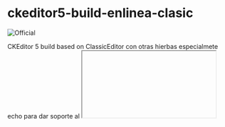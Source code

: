 # ckeditor5-build-enlinea-clasic

![Official](https://badge.fury.io/js/ckeditor5.svg)

CKEditor 5 build based on ClassicEditor con otras hierbas
  especialmete echo para dar soporte al <iframe> que es precisamente lo que buscaba.


## OJO
Este es el fuente para poder compilarlo a medida
si quieres usar solo la libreria ckeditor.js
solo debes descargar la carpeta build alli esta lo necesario.

para ver el demo ejecuta run the index.html

## Instruciones

se clona
asegurarse de tener nodejs v18 o mayor

entrar a la carpeta clonada

en la consola instalas npm

```
npm install
```
luego:
```
npm update
```
despues:
```
npm run build
```

## Features

- Nearly very full plugins

## Packages

### Core libraries

- `@ckeditor/ckeditor5-engine`
- `@ckeditor/ckeditor5-core`
- `@ckeditor/ckeditor5-ui`
- `@ckeditor/ckeditor5-utils`
- `@ckeditor/ckeditor5-upload`
- `@ckeditor/ckeditor5-widget`
- `@ckeditor/ckeditor5-watchdog`
- `@ckeditor/ckeditor5-cloud-services`

### Basic plugins

- `@ckeditor/ckeditor5-editor-classic`
- `@ckeditor/ckeditor5-essentials`
- `@ckeditor/ckeditor5-theme-lark`

### Included feature plugins

<!-- Official CHANGELOG https://github.com/ckeditor/ckeditor5/blob/master/CHANGELOG.md -->
Official list: [https://github.com/ckeditor/ckeditor5#features](https://github.com/ckeditor/ckeditor5#features)

- `@ckeditor/ckeditor5-adapter-ckfinder`
- `@ckeditor/ckeditor5-alignment`
- `@ckeditor/ckeditor5-autoformat`
- `@ckeditor/ckeditor5-autosave`
- `@ckeditor/ckeditor5-basic-styles`
- `@ckeditor/ckeditor5-block-quote`
- `@ckeditor/ckeditor5-clipboard`
- `@ckeditor/ckeditor5-cloud-services`
- `@ckeditor/ckeditor5-code-block`
- `@ckeditor/ckeditor5-easy-image`
- `@ckeditor/ckeditor5-enter`
- `@ckeditor/ckeditor5-font`
- `@ckeditor/ckeditor5-heading`
- `@ckeditor/ckeditor5-highlight`
- `@ckeditor/ckeditor5-horizontal-line`
- `@ckeditor/ckeditor5-html-embed`
- `@ckeditor/ckeditor5-image`
- `@ckeditor/ckeditor5-indent`
- `@ckeditor/ckeditor5-link`
- `@ckeditor/ckeditor5-list`
- `@ckeditor/ckeditor5-media-embed`
- `@ckeditor/ckeditor5-mention`
- `@ckeditor/ckeditor5-page-break`
- `@ckeditor/ckeditor5-paragraph`
- `@ckeditor/ckeditor5-paste-from-office`
- `@ckeditor/ckeditor5-remove-format`
- `@ckeditor/ckeditor5-restricted-editing`
- `@ckeditor/ckeditor5-select-all`
- `@ckeditor/ckeditor5-special-characters`
- `@ckeditor/ckeditor5-table`
- `@ckeditor/ckeditor5-typing`
- `@ckeditor/ckeditor5-undo`
- `@ckeditor/ckeditor5-word-count`
- `@ckeditor/ckeditor5-source-editing`
- `@ckeditor/ckeditor5-html-support`


### Not included feature plugins

> Relating to ckfinder, export, collaboration, proprietary, etc.

- `@ckeditor/ckeditor5-comments`
- `@ckeditor/ckeditor5-ckfinder`
- `@ckeditor/ckeditor5-export-pdf`
- `@ckeditor/ckeditor5-export-word`
- `@ckeditor/ckeditor5-markdown-gfm`
- `@ckeditor/ckeditor5-pagination`
- `@ckeditor/ckeditor5-real-time-collaboration`
- `@ckeditor/ckeditor5-track-changes`

## Licence

GPL-2